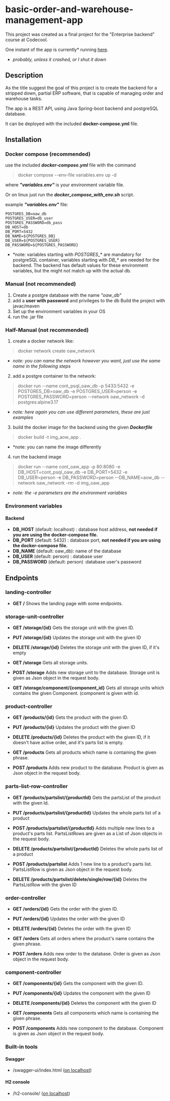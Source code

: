# basic-order-and-warehouse-management-app
This project was created as a final project for the "Enterprise backend" course at Codecool.

One instant of the app is currently* running [here](http://129.151.211.224/).

* *probably, unless it crashed, or I shut it down*

## Description

As the title suggest the goal of this project is to create the backend for a stripped down, partial ERP software, that is capable of managing order and warehouse tasks.

The app is a REST API, using Java Spring-boot backend and postgreSQL database.

It can be deployed with the included **docker-compose.yml** file.
 
## Installation

### Docker compose (recommended)

use the included ***docker-compose.yml*** file with the command

> docker compose --env-file variables.env up -d

where ***"variables.env"*** is your environment variable file.

Or on linux just run the ***docker_compose_with_env.sh*** script.

example ***"variables.env"*** file:

    POSTGRES_DB=oaw_db
    POSTGRES_USER=db_user
    POSTGRES_PASSWORD=db_pass
    DB_HOST=db
    DB_PORT=5432
    DB_NAME=${POSTGRES_DB}
    DB_USER=${POSTGRES_USER}
    DB_PASSWORD=${POSTGRES_PASSWORD}

* *note: variables starting with *POSTGRES_*\* are mandatory for postgreSQL container, variables starting with *DB_*\* are needed for the backend. The backend has default values for these environment variables, but the might not match up with the actual db.

### Manual (not recommended)

1) Create a postgre database with the name *"oaw_db"*
2) add a **user with password** and privileges to the db 
Build the project with javac/maven
3) Set up the environment variables in your OS
4) run the .jar file

### Half-Manual (not recommended)

1) create a docker network like:

> docker network create oaw_network

* *note: you can name the network however you want, just use the same name in the following steps*

2) add a postgre container to the network:

> docker run --name cont_psql_oaw_db -p 5433:5432 -e POSTGRES_DB=oaw_db -e POSTGRES_USER=person -e POSTGRES_PASSWORD=person --network oaw_network -d postgres:alpine3.17

* *note: here again you can use different parameters, these are just examples*

3) build the docker image for the backend using the given ***Dockerfile***

> docker build -t img_aow_app .

* *note: you can name the image differently

4) run the backend image

> docker run --name cont_oaw_app -p 80:8080 -e DB_HOST=cont_psql_oaw_db -e DB_PORT=5432 -e DB_USER=person -e DB_PASSWORD=person --DB_NAME=aow_db --network oaw_network -rm -d img_oaw_app

* *note: the -e parameters are the environment variables*

### Environment variables

#### Backend

- **DB_HOST** (default: localhost) : database host address, **not needed if you are using the docker-compose file.**
- **DB_PORT** (default: 5432) : database port, **not needed if you are using the docker-compose file.**
- **DB_NAME** (default: oaw_db): name of the database
- **DB_USER** (default: person) : database user
- **DB_PASSWORD** (default: person) :database user's password

## Endpoints

### landing-controller

- **GET
/**
Shows the landing page with some endpoints.

### storage-unit-controller

- **GET
/storage/{id}**
Gets the storage unit with the given ID.

- **PUT
/storage/{id}**
Updates the storage unit with the given ID

- **DELETE
/storage/{id}**
Deletes the storage unit with the given ID, if it's empty

- **GET
/storage**
Gets all storage units.

- **POST
/storage**
Adds new storage unit to the database. Storage unit is given as Json object in the request body.

- **GET
/storage/component/{component_id}**
Gets all storage units which contains the given Component. (component is given with id.

### product-controller

- **GET
/products/{id}**
Gets the product with the given ID.

- **PUT
/products/{id}**
Updates the product with the given ID

- **DELETE
/products/{id}**
Deletes the product with the given ID, if it doesn't have active order, and it's parts list is empty.

- **GET
/products**
Gets all products which name is containing the given phrase.

- **POST
/products**
Adds new product to the database. Product is given as Json object in the request body.

### parts-list-row-controller

- **GET
/products/partslist/{productId}**
Gets the partsList of the product with the given Id.

- **PUT
/products/partslist/{productId}**
Updates the whole parts list of a product

- **POST
/products/partslist/{productId}**
Adds multiple new lines to a product's parts list. PartsListRows are given as a List of Json objects in the request body.

- **DELETE
/products/partslist/{productId}**
Deletes the whole parts list of a product

- **POST
/products/partslist**
Adds 1 new line to a product's parts list. PartsListRow is given as Json object in the request body.

- **DELETE
/products/partslist/delete/single/row/{id}**
Deletes the PartsListRow with the given ID

### order-controller

- **GET
/orders/{id}**
Gets the order with the given ID.

- **PUT
/orders/{id}**
Updates the order with the given ID

- **DELETE
/orders/{id}**
Deletes the order with the given ID

- **GET
/orders**
Gets all orders where the product's name contains the given phrase.

- **POST
/orders**
Adds new order to the database. Order is given as Json object in the request body.

### component-controller

- **GET
/components/{id}**
Gets the component with the given ID.

- **PUT
/components/{id}**
Updates the component with the given ID

- **DELETE
/components/{id}**
Deletes the component with the given ID

- **GET
/components**
Gets all components which name is containing the given phrase.

- **POST
/components**
Adds new component to the database. Component is given as Json object in the request body.

### Built-in tools

#### Swagger

- /swagger-ui/index.html ([on localhost](http://localhost:8080/swagger-ui/index.html))

#### H2 console

- /h2-console/ ([on localhost](http://localhost:8080/h2-console))